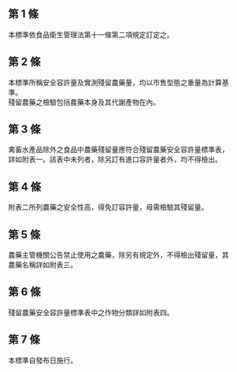 第 1 條
-------
本標準依食品衛生管理法第十一條第二項規定訂定之。

第 2 條
-------
本標準所稱安全容許量及實測殘留農藥量，均以市售型態之重量為計算基  
準。  
殘留農藥之檢驗包括農藥本身及其代謝產物在內。

第 3 條
-------
禽畜水產品除外之食品中農藥殘留量應符合殘留農藥安全容許量標準表，  
詳如附表一。該表中未列者，除另訂有進口容許量者外，均不得檢出。

第 4 條
-------
附表二所列農藥之安全性高，得免訂容許量，毋需檢驗其殘留量。

第 5 條
-------
農藥主管機關公告禁止使用之農藥，除另有規定外，不得檢出殘留量，其  
農藥名稱詳如附表三。

第 6 條
-------
殘留農藥安全容許量標準表中之作物分類詳如附表四。

第 7 條
-------
本標準自發布日施行。

